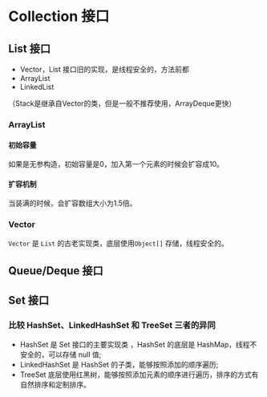 # Collection 接口

## List 接口

- Vector，List 接口旧的实现，是线程安全的，方法前都
- ArrayList
- LinkedList

（Stack是继承自Vector的类，但是一般不推荐使用，ArrayDeque更快）

### ArrayList

#### 初始容量

如果是无参构造，初始容量是0，加入第一个元素的时候会扩容成10。

#### 扩容机制

当装满的时候，会扩容数组大小为1.5倍。

### Vector

`Vector` 是 `List` 的古老实现类，底层使用`Object[]` 存储，线程安全的。

## Queue/Deque 接口



## Set 接口

### 比较 HashSet、LinkedHashSet 和 TreeSet 三者的异同

- HashSet 是 Set 接口的主要实现类 ，HashSet 的底层是 HashMap，线程不安全的，可以存储 null 值;
- LinkedHashSet 是 HashSet 的子类，能够按照添加的顺序遍历;
- TreeSet 底层使用红黑树，能够按照添加元素的顺序进行遍历，排序的方式有自然排序和定制排序。





